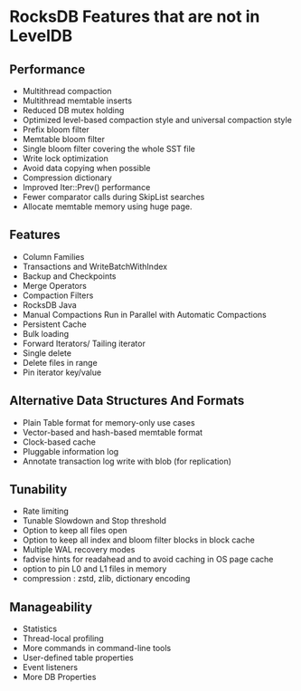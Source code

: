 # RocksDB Features that are not in LevelDB

## Performance

* Multithread compaction
* Multithread memtable inserts
* Reduced DB mutex holding
* Optimized level-based compaction style and universal compaction style
* Prefix bloom filter
* Memtable bloom filter
* Single bloom filter covering the whole SST file
* Write lock optimization
* Avoid data copying when possible
* Compression dictionary
* Improved Iter::Prev() performance
* Fewer comparator calls during SkipList searches
* Allocate memtable memory using huge page.

## Features

* Column Families
* Transactions and WriteBatchWithIndex
* Backup and Checkpoints
* Merge Operators
* Compaction Filters
* RocksDB Java
* Manual Compactions Run in Parallel with Automatic Compactions
* Persistent Cache
* Bulk loading
* Forward Iterators/ Tailing iterator
* Single delete
* Delete files in range
* Pin iterator key/value 

## Alternative Data Structures And Formats

* Plain Table format for memory-only use cases
* Vector-based and hash-based memtable format
* Clock-based cache
* Pluggable information log
* Annotate transaction log write with blob (for replication)

## Tunability

* Rate limiting
* Tunable Slowdown and Stop threshold
* Option to keep all files open
* Option to keep all index and bloom filter blocks in block cache
* Multiple WAL recovery modes
* fadvise hints for readahead and to avoid caching in OS page cache
* option to pin L0 and L1 files in memory
* compression : zstd, zlib, dictionary encoding

## Manageability

* Statistics
* Thread-local profiling
* More commands in command-line tools
* User-defined table properties
* Event listeners
* More DB Properties
